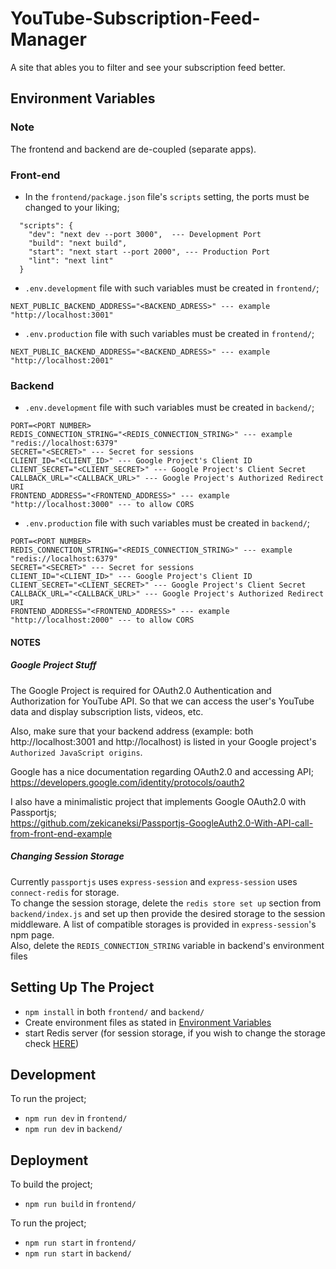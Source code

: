 # YouTube-Subscription-Feed-Manager
A site that ables you to filter and see your subscription feed better.


## Environment Variables
### Note
The frontend and backend are de-coupled (separate apps).
### Front-end
- In the `frontend/package.json` file's `scripts` setting, the ports must be changed to your liking;
```
  "scripts": {
    "dev": "next dev --port 3000",  --- Development Port
    "build": "next build",
    "start": "next start --port 2000", --- Production Port
    "lint": "next lint"
  }
```
- `.env.development` file with such variables must be created in `frontend/`;
```
NEXT_PUBLIC_BACKEND_ADDRESS="<BACKEND_ADRESS>" --- example "http://localhost:3001"
```
- `.env.production` file with such variables must be created in `frontend/`;
```
NEXT_PUBLIC_BACKEND_ADDRESS="<BACKEND_ADRESS>" --- example "http://localhost:2001"
```

### Backend
- `.env.development` file with such variables must be created in `backend/`;
```
PORT=<PORT NUMBER>
REDIS_CONNECTION_STRING="<REDIS_CONNECTION_STRING>" --- example "redis://localhost:6379"
SECRET="<SECRET>" --- Secret for sessions
CLIENT_ID="<CLIENT_ID>" --- Google Project's Client ID
CLIENT_SECRET="<CLIENT_SECRET>" --- Google Project's Client Secret
CALLBACK_URL="<CALLBACK_URL>" --- Google Project's Authorized Redirect URI
FRONTEND_ADDRESS="<FRONTEND_ADDRESS>" --- example "http://localhost:3000" --- to allow CORS
```
- `.env.production` file with such variables must be created in `backend/`;
```
PORT=<PORT NUMBER>
REDIS_CONNECTION_STRING="<REDIS_CONNECTION_STRING>" --- example "redis://localhost:6379"
SECRET="<SECRET>" --- Secret for sessions
CLIENT_ID="<CLIENT_ID>" --- Google Project's Client ID
CLIENT_SECRET="<CLIENT_SECRET>" --- Google Project's Client Secret
CALLBACK_URL="<CALLBACK_URL>" --- Google Project's Authorized Redirect URI
FRONTEND_ADDRESS="<FRONTEND_ADDRESS>" --- example "http://localhost:2000" --- to allow CORS
```
#### NOTES

##### Google Project Stuff
The Google Project is required for OAuth2.0 Authentication and Authorization for YouTube API. So that we can access the user's YouTube data and display subscription lists, videos, etc.

Also, make sure that your backend address (example: both http://localhost:3001 and http://localhost) is listed in your Google project's `Authorized JavaScript origins`.

Google has a nice documentation regarding OAuth2.0 and accessing API; <br>
https://developers.google.com/identity/protocols/oauth2

I also have a minimalistic project that implements Google OAuth2.0 with Passportjs; <br>
https://github.com/zekicaneksi/Passportjs-GoogleAuth2.0-With-API-call-from-front-end-example

##### Changing Session Storage
Currently `passportjs` uses `express-session` and `express-session` uses `connect-redis` for storage. <br>
To change the session storage, delete the `redis store set up` section from `backend/index.js` and set up then provide the desired storage to the session middleware. A list of compatible storages is provided in `express-session`'s npm page.<br>
Also, delete the `REDIS_CONNECTION_STRING` variable in backend's environment files

## Setting Up The Project
- `npm install` in both `frontend/` and `backend/`
- Create environment files as stated in [Environment Variables](#environment-variables)
- start Redis server (for session storage, if you wish to change the storage check [HERE](#changing-session-storage))

## Development
To run the project;
- `npm run dev` in `frontend/`
- `npm run dev` in `backend/`

## Deployment
To build the project;
- `npm run build` in `frontend/`

To run the project;
- `npm run start` in `frontend/`
- `npm run start` in `backend/`
